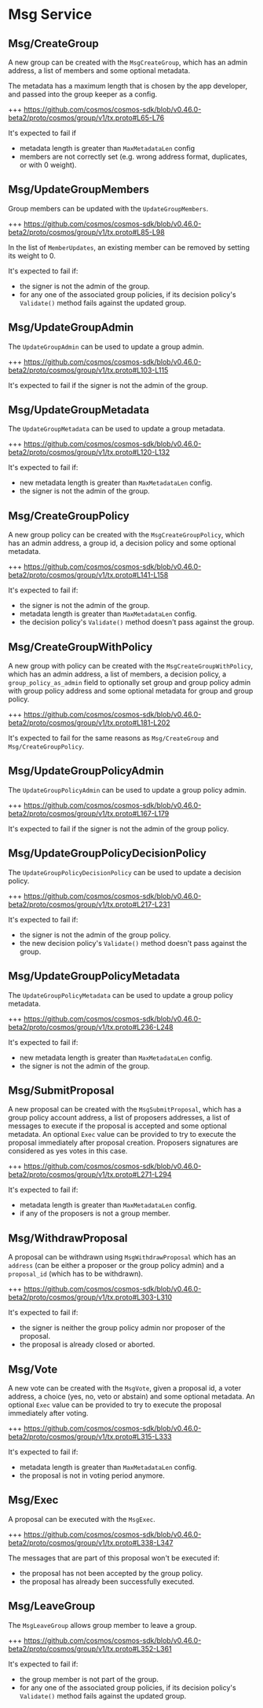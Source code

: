 <!--
order: 3
-->

# Msg Service

## Msg/CreateGroup

A new group can be created with the `MsgCreateGroup`, which has an admin address, a list of members and some optional metadata.

The metadata has a maximum length that is chosen by the app developer, and
passed into the group keeper as a config.

+++ https://github.com/cosmos/cosmos-sdk/blob/v0.46.0-beta2/proto/cosmos/group/v1/tx.proto#L65-L76

It's expected to fail if

- metadata length is greater than `MaxMetadataLen`
  config
- members are not correctly set (e.g. wrong address format, duplicates, or with 0 weight).

## Msg/UpdateGroupMembers

Group members can be updated with the `UpdateGroupMembers`.

+++ https://github.com/cosmos/cosmos-sdk/blob/v0.46.0-beta2/proto/cosmos/group/v1/tx.proto#L85-L98

In the list of `MemberUpdates`, an existing member can be removed by setting its weight to 0.

It's expected to fail if:

- the signer is not the admin of the group.
- for any one of the associated group policies, if its decision policy's `Validate()` method fails against the updated group.

## Msg/UpdateGroupAdmin

The `UpdateGroupAdmin` can be used to update a group admin.

+++ https://github.com/cosmos/cosmos-sdk/blob/v0.46.0-beta2/proto/cosmos/group/v1/tx.proto#L103-L115

It's expected to fail if the signer is not the admin of the group.

## Msg/UpdateGroupMetadata

The `UpdateGroupMetadata` can be used to update a group metadata.

+++ https://github.com/cosmos/cosmos-sdk/blob/v0.46.0-beta2/proto/cosmos/group/v1/tx.proto#L120-L132

It's expected to fail if:

- new metadata length is greater than `MaxMetadataLen` config.
- the signer is not the admin of the group.

## Msg/CreateGroupPolicy

A new group policy can be created with the `MsgCreateGroupPolicy`, which has an admin address, a group id, a decision policy and some optional metadata.

+++ https://github.com/cosmos/cosmos-sdk/blob/v0.46.0-beta2/proto/cosmos/group/v1/tx.proto#L141-L158

It's expected to fail if:

- the signer is not the admin of the group.
- metadata length is greater than `MaxMetadataLen` config.
- the decision policy's `Validate()` method doesn't pass against the group.

## Msg/CreateGroupWithPolicy

A new group with policy can be created with the `MsgCreateGroupWithPolicy`, which has an admin address, a list of members, a decision policy, a `group_policy_as_admin` field to optionally set group and group policy admin with group policy address and some optional metadata for group and group policy.

+++ https://github.com/cosmos/cosmos-sdk/blob/v0.46.0-beta2/proto/cosmos/group/v1/tx.proto#L181-L202

It's expected to fail for the same reasons as `Msg/CreateGroup` and `Msg/CreateGroupPolicy`.

## Msg/UpdateGroupPolicyAdmin

The `UpdateGroupPolicyAdmin` can be used to update a group policy admin.

+++ https://github.com/cosmos/cosmos-sdk/blob/v0.46.0-beta2/proto/cosmos/group/v1/tx.proto#L167-L179

It's expected to fail if the signer is not the admin of the group policy.

## Msg/UpdateGroupPolicyDecisionPolicy

The `UpdateGroupPolicyDecisionPolicy` can be used to update a decision policy.

+++ https://github.com/cosmos/cosmos-sdk/blob/v0.46.0-beta2/proto/cosmos/group/v1/tx.proto#L217-L231

It's expected to fail if:

- the signer is not the admin of the group policy.
- the new decision policy's `Validate()` method doesn't pass against the group.

## Msg/UpdateGroupPolicyMetadata

The `UpdateGroupPolicyMetadata` can be used to update a group policy metadata.

+++ https://github.com/cosmos/cosmos-sdk/blob/v0.46.0-beta2/proto/cosmos/group/v1/tx.proto#L236-L248

It's expected to fail if:

- new metadata length is greater than `MaxMetadataLen` config.
- the signer is not the admin of the group.

## Msg/SubmitProposal

A new proposal can be created with the `MsgSubmitProposal`, which has a group policy account address, a list of proposers addresses, a list of messages to execute if the proposal is accepted and some optional metadata.
An optional `Exec` value can be provided to try to execute the proposal immediately after proposal creation. Proposers signatures are considered as yes votes in this case.

+++ https://github.com/cosmos/cosmos-sdk/blob/v0.46.0-beta2/proto/cosmos/group/v1/tx.proto#L271-L294

It's expected to fail if:

- metadata length is greater than `MaxMetadataLen` config.
- if any of the proposers is not a group member.

## Msg/WithdrawProposal

A proposal can be withdrawn using `MsgWithdrawProposal` which has an `address` (can be either a proposer or the group policy admin) and a `proposal_id` (which has to be withdrawn).

+++ https://github.com/cosmos/cosmos-sdk/blob/v0.46.0-beta2/proto/cosmos/group/v1/tx.proto#L303-L310

It's expected to fail if:

- the signer is neither the group policy admin nor proposer of the proposal.
- the proposal is already closed or aborted.

## Msg/Vote

A new vote can be created with the `MsgVote`, given a proposal id, a voter address, a choice (yes, no, veto or abstain) and some optional metadata.
An optional `Exec` value can be provided to try to execute the proposal immediately after voting.

+++ https://github.com/cosmos/cosmos-sdk/blob/v0.46.0-beta2/proto/cosmos/group/v1/tx.proto#L315-L333

It's expected to fail if:

- metadata length is greater than `MaxMetadataLen` config.
- the proposal is not in voting period anymore.

## Msg/Exec

A proposal can be executed with the `MsgExec`.

+++ https://github.com/cosmos/cosmos-sdk/blob/v0.46.0-beta2/proto/cosmos/group/v1/tx.proto#L338-L347

The messages that are part of this proposal won't be executed if:

- the proposal has not been accepted by the group policy.
- the proposal has already been successfully executed.

## Msg/LeaveGroup

The `MsgLeaveGroup` allows group member to leave a group.

+++ https://github.com/cosmos/cosmos-sdk/blob/v0.46.0-beta2/proto/cosmos/group/v1/tx.proto#L352-L361

It's expected to fail if:

- the group member is not part of the group.
- for any one of the associated group policies, if its decision policy's `Validate()` method fails against the updated group.
